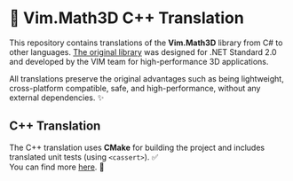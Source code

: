 # 🚀 **Vim.Math3D C++ Translation**

This repository contains translations of the **Vim.Math3D** library from C# to other languages. [The original library](https://github.com/vimaec/Math3D) was designed for .NET Standard 2.0 and developed by the VIM team for high-performance 3D applications. 

All translations preserve the original advantages such as being lightweight, cross-platform compatible, safe, and high-performance, without any external dependencies. ✨

## **C++ Translation**

The C++ translation uses **CMake** for building the project and includes translated unit tests (using `<cassert>`). ✅  
You can find more [here](https://github.com/KDet/vim_math3d/blob/develop/src/cpp/README.md). 🔗
